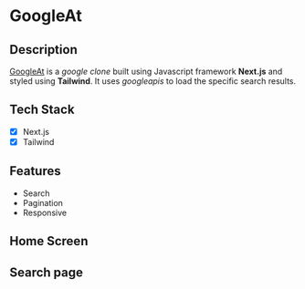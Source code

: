 # GoogleAt
## Description
[GoogleAt](www.google.com) is a _google clone_ built using Javascript framework **Next.js** and styled using **Tailwind**. It uses _googleapis_ to load the specific search results.

## Tech Stack
- [x] Next.js
- [x] Tailwind

## Features
* Search
* Pagination
* Responsive

## Home Screen

## Search page